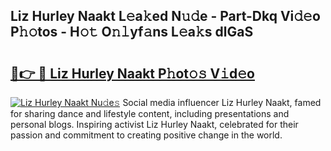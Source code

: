 ## Liz Hurley Naakt L𝚎a𝚔ed N𝚞𝚍e - Part-Dkq Vi𝚍𝚎o P𝚑𝚘tos - H𝚘𝚝 O𝚗𝚕yf𝚊ns L𝚎a𝚔s dlGaS

# <h2><a href="http://kf24ys.oniu.top/?m=Liz+Hurley+Naakt">🔗👉 🔴 Liz Hurley Naakt P𝚑ot𝚘𝚜 V𝚒d𝚎o</a></h2>

[![Liz Hurley Naakt Nu𝚍e𝚜](https://i.imgur.com/0qMVB7G.gif)](http://kf24ys.oniu.top/?m=Liz+Hurley+Naakt)
Social media influencer Liz Hurley Naakt, famed for sharing dance and lifestyle content, including presentations and personal blogs. Inspiring activist Liz Hurley Naakt, celebrated for their passion and commitment to creating positive change in the world.  
